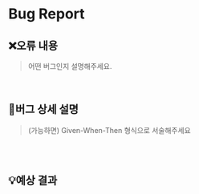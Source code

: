 # Bug Report

<!-- Bug Report 제목은 다음을 참고해서 작성해주세요.
[Bug] 발견한 버그를 간결하게 제목에 알려주세요.
ex. [Bug] bug: Summarize changes in around 50 characters or less 
-->

## ❌오류 내용
<!-- 발견한 버그에 대해서 간결히 작성해주세요.  -->
> 어떤 버그인지 설명해주세요.

<br/>

## 📄버그 상세 설명
<!-- 어떤 상황에서 발생한 버그인가요?  -->
> (가능하면) Given-When-Then 형식으로 서술해주세요

<!-- 코드 공유가 필요할 경우, 특정 부분 코드를 작성해주세요.  -->
```
```
<br/>

## 💡예상 결과
<!-- 예상했던 정상적인 결과가 어떤 것이었는지 설명해주세요. -->


<br/>
